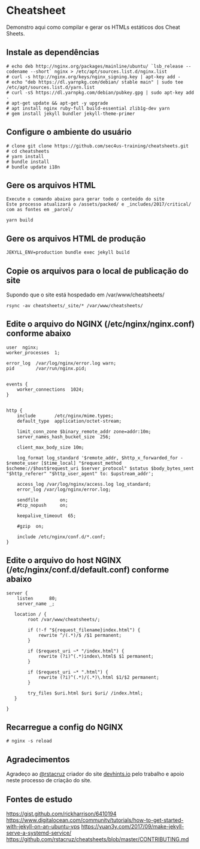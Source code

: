 # Cheatsheet

Demonstro aqui como compilar e gerar os HTMLs estáticos dos Cheat Sheets.

## Instale as dependências
```
# echo deb http://nginx.org/packages/mainline/ubuntu/ `lsb_release --codename --short` nginx > /etc/apt/sources.list.d/nginx.list
# curl -s http://nginx.org/keys/nginx_signing.key | apt-key add -
# echo "deb https://dl.yarnpkg.com/debian/ stable main" | sudo tee /etc/apt/sources.list.d/yarn.list
# curl -sS https://dl.yarnpkg.com/debian/pubkey.gpg | sudo apt-key add -
# apt-get update && apt-get -y upgrade
# apt install nginx ruby-full build-essential zlib1g-dev yarn
# gem install jekyll bundler jekyll-theme-primer
```

## Configure o ambiente do usuário
```
# clone git clone https://github.com/sec4us-training/cheatsheets.git
# cd cheatsheets
# yarn install
# bundle install
# bundle update i18n
```

## Gere os arquivos HTML
```
Execute o comando abaixo para gerar todo o conteúdo do site
Este processo atualizará o /assets/packed/ e _includes/2017/critical/ com as fontes em _parcel/

yarn build
```

## Gere os arquivos HTML de produção
```
JEKYLL_ENV=production bundle exec jekyll build
```

## Copie os arquivos para o local de publicação do site
Supondo que o site está hospedado em /var/www/cheatsheets/
```
rsync -av cheatsheets/_site/* /var/www/cheatsheets/
```

## Edite o arquivo do NGINX (/etc/nginx/nginx.conf) conforme abaixo
```
user  nginx;
worker_processes  1;
 
error_log  /var/log/nginx/error.log warn;
pid        /var/run/nginx.pid;
 
 
events {
    worker_connections  1024;
}
 
 
http {
    include       /etc/nginx/mime.types;
    default_type  application/octet-stream;
 
    limit_conn_zone $binary_remote_addr zone=addr:10m;
    server_names_hash_bucket_size  256;
 
    client_max_body_size 10m;
 
    log_format log_standard '$remote_addr, $http_x_forwarded_for - $remote_user [$time_local] "$request_method $scheme://$host$request_uri $server_protocol" $status $body_bytes_sent "$http_referer" "$http_user_agent" to: $upstream_addr';
 
    access_log /var/log/nginx/access.log log_standard;
    error_log /var/log/nginx/error.log;
 
    sendfile        on;
    #tcp_nopush     on;
 
    keepalive_timeout  65;
 
    #gzip  on;
 
    include /etc/nginx/conf.d/*.conf;
}
```

## Edite o arquivo do host NGINX (/etc/nginx/conf.d/default.conf) conforme abaixo
```
server {
    listen      80;
    server_name _;
 
   location / {
        root /var/www/cheatsheets/;

        if (!-f "${request_filename}index.html") {
            rewrite ^/(.*)/$ /$1 permanent;
        }

        if ($request_uri ~* "/index.html") {
            rewrite (?i)^(.*)index\.html$ $1 permanent;
        }   

        if ($request_uri ~* ".html") {
            rewrite (?i)^(.*)/(.*)\.html $1/$2 permanent;
        }

        try_files $uri.html $uri $uri/ /index.html;
   }
 
}
```

## Recarregue a config do NGINX
```
# nginx -s reload
```

## Agradecimentos
Agradeço ao [@rstacruz](https://ricostacruz.com/) criador do site [devhints.io](https://devhints.io/) pelo trabalho e apoio neste processo de criação do site.


## Fontes de estudo 
https://gist.github.com/rickharrison/6410194
https://www.digitalocean.com/community/tutorials/how-to-get-started-with-jekyll-on-an-ubuntu-vps
https://yuan3y.com/2017/09/make-jekyll-serve-a-systemd-service/
https://github.com/rstacruz/cheatsheets/blob/master/CONTRIBUTING.md
